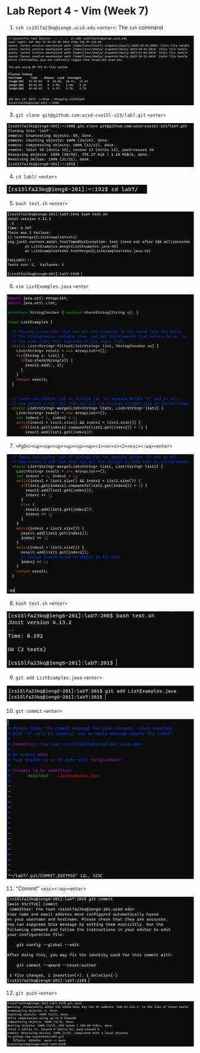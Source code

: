 # Lab Report 4 - Vim (Week 7)

1. `ssh cs15lfa23kq@ieng6.ucsd.edu` `<enter>`: The `ssh` command 

![Image](https://github.com/fyash1010/cse15l-lab-reports/blob/main/img14.png)

3. `git clone git@github.com:ucsd-cse15l-s23/lab7.git` `<enter>`

![Image](https://github.com/fyash1010/cse15l-lab-reports/blob/main/img15.png)

4. `cd lab7/` `<enter>`

![Image](https://github.com/fyash1010/cse15l-lab-reports/blob/main/img16.png)

5. `bash test.sh` `<enter>`

![Image](https://github.com/fyash1010/cse15l-lab-reports/blob/main/img17.png)

6. `vim ListExamples.java` `<enter`

![Image](https://github.com/fyash1010/cse15l-lab-reports/blob/main/img18.png)

7. `<PgDn><up><up><up><up><up><up><1><e><s><2><esc><:wq><enter>`

![Image](https://github.com/fyash1010/cse15l-lab-reports/blob/main/img19.png)

8. `bash test.sh` `<enter>`

![Image](https://github.com/fyash1010/cse15l-lab-reports/blob/main/img20.png)

9. `git add ListExamples.java` `<enter>`

![Image](https://github.com/fyash1010/cse15l-lab-reports/blob/main/img21.png)

10. `git commit` `<enter>`

![Image](https://github.com/fyash1010/cse15l-lab-reports/blob/main/img22.png)

11. "Commit" `<esc><:wq><enter>`

![Image](https://github.com/fyash1010/cse15l-lab-reports/blob/main/img23.png)

12. `git push` `<enter>`

![Image](https://github.com/fyash1010/cse15l-lab-reports/blob/main/img24.png)
